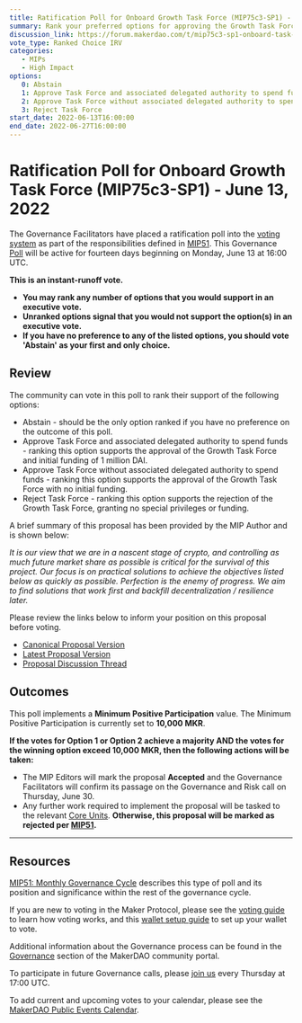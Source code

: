```yaml
---
title: Ratification Poll for Onboard Growth Task Force (MIP75c3-SP1) - June 13, 2022
summary: Rank your preferred options for approving the Growth Task Force with the initial 1 million DAI funding, approving the task force without initial funding, and rejecting the task force. 
discussion_link: https://forum.makerdao.com/t/mip75c3-sp1-onboard-task-force-growth-task-force/15094
vote_type: Ranked Choice IRV
categories:
   - MIPs
   - High Impact
options:
   0: Abstain
   1: Approve Task Force and associated delegated authority to spend funds
   2: Approve Task Force without associated delegated authority to spend funds
   3: Reject Task Force
start_date: 2022-06-13T16:00:00
end_date: 2022-06-27T16:00:00
---
```

# Ratification Poll for Onboard Growth Task Force (MIP75c3-SP1) - June 13, 2022

The Governance Facilitators have placed a ratification poll into the [voting system](https://vote.makerdao.com/polling) as part of the responsibilities defined in [MIP51](https://mips.makerdao.com/mips/details/MIP51). This Governance [Poll](https://community-development.makerdao.com/en/learn/governance/on-chain-gov) will be active for fourteen days beginning on Monday, June 13 at 16:00 UTC.

**This is an instant-runoff vote.**
- **You may rank any number of options that you would support in an executive vote.**
- **Unranked options signal that you would not support the option(s) in an executive vote.**
- **If you have no preference to any of the listed options, you should vote 'Abstain' as your first and only choice.**

## Review

The community can vote in this poll to rank their support of the following options:
* Abstain - should be the only option ranked if you have no preference on the outcome of this poll.
* Approve Task Force and associated delegated authority to spend funds - ranking this option supports the approval of the Growth Task Force and initial funding of 1 million DAI.
* Approve Task Force without associated delegated authority to spend funds - ranking this option supports the approval of the Growth Task Force with no initial funding.
* Reject Task Force - ranking this option supports the rejection of the Growth Task Force, granting no special privileges or funding. 


A brief summary of this proposal has been provided by the MIP Author and is shown below:

*It is our view that we are in a nascent stage of crypto, and controlling as much future market share as possible is critical for the survival of this project. Our focus is on practical solutions to achieve the objectives listed below as quickly as possible. Perfection is the enemy of progress. We aim to find solutions that work first and backfill decentralization / resilience later.*

Please review the links below to inform your position on this proposal before voting.
* [Canonical Proposal Version](https://github.com/makerdao/mips/blob/24779f52630df945595594759e4cb4b757f4c177/MIP75/MIP75c3-Subproposals/MIP75c3-SP1.md)
* [Latest Proposal Version](https://mips.makerdao.com/mips/details/MIP75c3SP1)
* [Proposal Discussion Thread](https://forum.makerdao.com/t/mip75c3-sp1-onboard-task-force-growth-task-force/15094)

## Outcomes

This poll implements a **Minimum Positive Participation** value. The Minimum Positive Participation is currently set to **10,000 MKR**.

**If the votes for Option 1 or Option 2 achieve a majority AND the votes for the winning option exceed 10,000 MKR, then the following actions will be taken:**
* The MIP Editors will mark the proposal **Accepted** and the Governance Facilitators will confirm its passage on the Governance and Risk call on Thursday, June 30. 
* Any further work required to implement the proposal will be tasked to the relevant [Core Units](https://mips.makerdao.com/mips/details/MIP38#mip38c2-core-unit-state).
**Otherwise, this proposal will be marked as rejected per [MIP51](https://mips.makerdao.com/mips/details/MIP51#mip51c2-ratification-poll).**

---

## Resources

[MIP51: Monthly Governance Cycle](https://mips.makerdao.com/mips/details/MIP51) describes this type of poll and its position and significance within the rest of the governance cycle.

If you are new to voting in the Maker Protocol, please see the [voting guide](https://community-development.makerdao.com/en/learn/governance/how-voting-works/) to learn how voting works, and this [wallet setup guide](https://community-development.makerdao.com/en/learn/governance/voting-setup/) to set up your wallet to vote.

Additional information about the Governance process can be found in the [Governance](https://community-development.makerdao.com/en/learn/governance) section of the MakerDAO community portal.

To participate in future Governance calls, please [join us](https://github.com/makerdao/community/tree/master/governance/governance-and-risk-meetings) every Thursday at 17:00 UTC.

To add current and upcoming votes to your calendar, please see the [MakerDAO Public Events Calendar](https://calendar.google.com/calendar/embed?src=makerdao.com_3efhm2ghipksegl009ktniomdk%40group.calendar.google.com&ctz=UTC&mode=week&showCalendars=0&showPrint=0).
